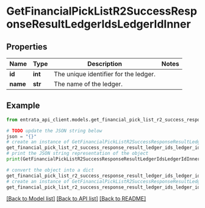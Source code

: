# GetFinancialPickListR2SuccessResponseResultLedgerIdsLedgerIdInner


## Properties

Name | Type | Description | Notes
------------ | ------------- | ------------- | -------------
**id** | **int** | The unique identifier for the ledger. | 
**name** | **str** | The name of the ledger. | 

## Example

```python
from entrata_api_client.models.get_financial_pick_list_r2_success_response_result_ledger_ids_ledger_id_inner import GetFinancialPickListR2SuccessResponseResultLedgerIdsLedgerIdInner

# TODO update the JSON string below
json = "{}"
# create an instance of GetFinancialPickListR2SuccessResponseResultLedgerIdsLedgerIdInner from a JSON string
get_financial_pick_list_r2_success_response_result_ledger_ids_ledger_id_inner_instance = GetFinancialPickListR2SuccessResponseResultLedgerIdsLedgerIdInner.from_json(json)
# print the JSON string representation of the object
print(GetFinancialPickListR2SuccessResponseResultLedgerIdsLedgerIdInner.to_json())

# convert the object into a dict
get_financial_pick_list_r2_success_response_result_ledger_ids_ledger_id_inner_dict = get_financial_pick_list_r2_success_response_result_ledger_ids_ledger_id_inner_instance.to_dict()
# create an instance of GetFinancialPickListR2SuccessResponseResultLedgerIdsLedgerIdInner from a dict
get_financial_pick_list_r2_success_response_result_ledger_ids_ledger_id_inner_from_dict = GetFinancialPickListR2SuccessResponseResultLedgerIdsLedgerIdInner.from_dict(get_financial_pick_list_r2_success_response_result_ledger_ids_ledger_id_inner_dict)
```
[[Back to Model list]](../README.md#documentation-for-models) [[Back to API list]](../README.md#documentation-for-api-endpoints) [[Back to README]](../README.md)


